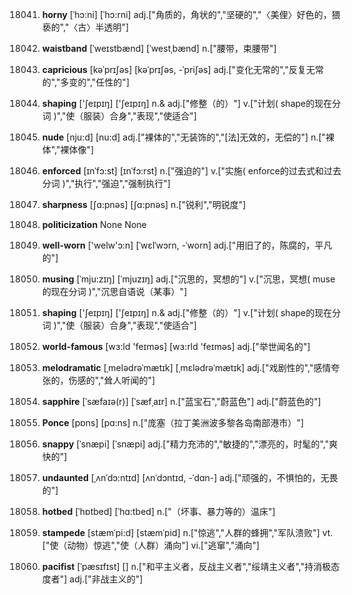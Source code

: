 18041. **horny**
[ˈhɔ:ni]  [ˈhɔ:rni]
adj.["角质的，角状的","坚硬的","〈美俚〉好色的，猥亵的","〈古〉半透明"]  

18042. **waistband**
[ˈweɪstbænd]  [ˈwestˌbænd]
n.["腰带，束腰带"]  

18043. **capricious**
[kəˈprɪʃəs]  [kəˈprɪʃəs, -ˈpriʃəs]
adj.["变化无常的","反复无常的","多变的","任性的"]  

18044. **shaping**
['ʃeɪpɪŋ]  ['ʃeɪpɪŋ]
n.& adj.["修整（的）"]  v.["计划( shape的现在分词 )","使（服装）合身","表现","使适合"]  

18045. **nude**
[nju:d]  [nu:d]
adj.["裸体的","无装饰的","[法]无效的，无偿的"]  n.["裸体","裸体像"]  

18046. **enforced**
[ɪnˈfɔ:st]  [ɪnˈfɔ:rst]
n.["强迫的"]  v.["实施( enforce的过去式和过去分词 )","执行","强迫","强制执行"]  

18047. **sharpness**
[ʃɑ:pnəs]  [ʃɑ:pnəs]
n.["锐利","明锐度"]  

18048. **politicization**
None
None

18049. **well-worn**
['welw'ɔ:n]  [ˈwɛlˈwɔrn, -ˈworn]
adj.["用旧了的，陈腐的，平凡的"]  

18050. **musing**
[ˈmju:zɪŋ]  [ˈmjuzɪŋ]
adj.["沉思的，冥想的"]  v.["沉思，冥想( muse的现在分词 )","沉思自语说（某事）"]  

18051. **shaping**
['ʃeɪpɪŋ]  ['ʃeɪpɪŋ]
n.& adj.["修整（的）"]  v.["计划( shape的现在分词 )","使（服装）合身","表现","使适合"]  

18052. **world-famous**
[wɜ:ld 'feɪməs]  [wɜ:rld 'feɪməs]
adj.["举世闻名的"]  

18053. **melodramatic**
[ˌmelədrəˈmætɪk]  [ˌmɛlədrəˈmætɪk]
adj.["戏剧性的","感情夸张的，伤感的","耸人听闻的"]  

18054. **sapphire**
[ˈsæfaɪə(r)]  [ˈsæfˌaɪr]
n.["蓝宝石","蔚蓝色"]  adj.["蔚蓝色的"]  

18055. **Ponce**
[pɒns]  [pɑ:ns]
n.["庞塞（拉丁美洲波多黎各岛南部港市）"]  

18056. **snappy**
[ˈsnæpi]  [ˈsnæpi]
adj.["精力充沛的","敏捷的","漂亮的，时髦的","爽快的"]  

18057. **undaunted**
[ˌʌnˈdɔ:ntɪd]  [ʌnˈdɔntɪd, -ˈdɑn-]
adj.["顽强的，不惧怕的，无畏的"]  

18058. **hotbed**
[ˈhɒtbed]  [ˈhɑ:tbed]
n.["（坏事、暴力等的）温床"]  

18059. **stampede**
[stæmˈpi:d]  [stæmˈpid]
n.["惊逃","人群的蜂拥","军队溃败"]  vt.["使（动物）惊逃","使（人群）涌向"]  vi.["逃窜","涌向"]  

18060. **pacifist**
[ˈpæsɪfɪst]  []
n.["和平主义者，反战主义者","绥靖主义者","持消极态度者"]  adj.["非战主义的"]  

